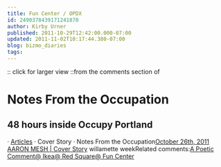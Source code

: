 ```yaml
---
title: Fun Center / OPDX
id: 2490378439171241870
author: Kirby Urner
published: 2011-10-29T12:42:00.000-07:00
updated: 2011-11-02T10:17:44.380-07:00
blog: bizmo_diaries
tags: 
---
```


[](https://blogger.googleusercontent.com/img/b/R29vZ2xl/AVvXsEj2zrljWn1T6prrqXogCxWjBU-VtIqzd9yJOCIGGMJzRc79XOcHt1uaPlv0EnwNGzoqNhRar8Lfsuza1KXaOoBj2KrFJoHmlOnR7_pJz650qidHP7hAy0p3WT_NyqpuknE7iHLu/s1600/funcenter.png):: click for larger view ::from the comments section of 
# Notes From the Occupation

## 48 hours inside Occupy Portland
 · [Articles](http://www.wweek.com/portland/articles.html) · Cover Story · Notes From the Occupation[October 26th, 2011 AARON MESH | Cover Story](http://www.wweek.com/portland/article-18140-notes-from-the-occupation.html)[](https://blogger.googleusercontent.com/img/b/R29vZ2xl/AVvXsEi6kZ29I3N5YqiY5kG8CGVmx8qmbodr54Y19DaiDWfrT1irY5YmuJRX9_kT9j9pW12fLEcCWTN9gQ1sk57n_JTCafLxNl2aUYXjh-PY56wkwLpcCF-zJZrZ2wMPn_pVmXzFQ7Xb/s1600/ww.jpg)[](https://blogger.googleusercontent.com/img/b/R29vZ2xl/AVvXsEi6kZ29I3N5YqiY5kG8CGVmx8qmbodr54Y19DaiDWfrT1irY5YmuJRX9_kT9j9pW12fLEcCWTN9gQ1sk57n_JTCafLxNl2aUYXjh-PY56wkwLpcCF-zJZrZ2wMPn_pVmXzFQ7Xb/s1600/ww.jpg)  willamette weekRelated comments:[A Poetic Comment](http://controlroom.blogspot.com/2011/10/poetic-comment.html)[@ Ikea](http://controlroom.blogspot.com/2011/10/at-ikea.html)[@ Red Square](http://controlroom.blogspot.com/2011/10/at-red-square.html)[@ Fun Center](http://controlroom.blogspot.com/2008/06/fun-center.html)